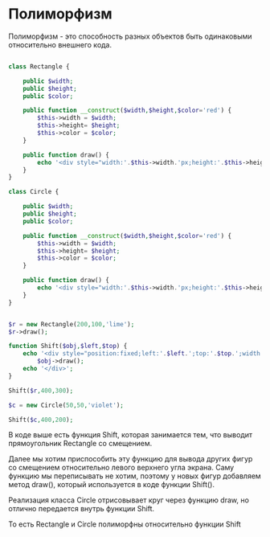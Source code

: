 # Полиморфизм

Полиморфизм - это способность разных объектов быть одинаковыми относительно внешнего кода.

```php

class Rectangle {

	public $width;
	public $height;
	public $color;

	public function __construct($width,$height,$color='red') {
		$this->width = $width;
		$this->height= $height;
		$this->color = $color;
	}

	public function draw() {
		echo '<div style="width:'.$this->width.'px;height:'.$this->height.'px;background:'.$this->color.'"></div>';
	}
}

class Circle {

	public $width;
	public $height;
	public $color;

	public function __construct($width,$height,$color='red') {
		$this->width = $width;
		$this->height= $height;
		$this->color = $color;
	}

	public function draw() {
		echo '<div style="width:'.$this->width.'px;height:'.$this->height.'px;background:'.$this->color.';border-radius:50%"></div>';
	}
}


$r = new Rectangle(200,100,'lime');
$r->draw();

function Shift($obj,$left,$top) {
	echo '<div style="position:fixed;left:'.$left.';top:'.$top.';width:auto;">';
		$obj->draw();
	echo '</div>';
}

Shift($r,400,300);

$c = new Circle(50,50,'violet');

Shift($c,400,200);

```

В коде выше есть функция Shift, которая занимается тем, что выводит прямоугольник Rectangle со смещением.

Далее мы хотим приспособить эту функцию для вывода других фигур со смещением относительно левого верхнего угла экрана. Саму функцию мы переписывать не хотим, поэтому у новых фигур добавляем метод draw(), который используется в коде функции Shift().

Реализация класса Circle отрисовывает круг через функцию draw, но отлично передается внутрь функции Shift.

То есть Rectangle и Circle полиморфны относительно функции Shift



